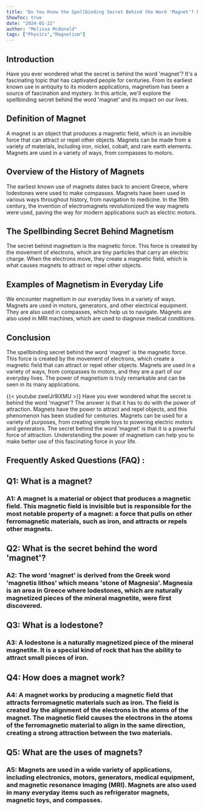 ```yaml
---
title: "Do You Know the Spellbinding Secret Behind the Word 'Magnet'? Find Out Now!"
ShowToc: true 
date: "2024-01-22"
author: "Melissa Mcdonald" 
tags: ["Physics","Magnetism"]
---
```

## Introduction

Have you ever wondered what the secret is behind the word 'magnet'? It's a fascinating topic that has captivated people for centuries. From its earliest known use in antiquity to its modern applications, magnetism has been a source of fascination and mystery. In this article, we'll explore the spellbinding secret behind the word 'magnet' and its impact on our lives.

## Definition of Magnet

A magnet is an object that produces a magnetic field, which is an invisible force that can attract or repel other objects. Magnets can be made from a variety of materials, including iron, nickel, cobalt, and rare earth elements. Magnets are used in a variety of ways, from compasses to motors.

## Overview of the History of Magnets

The earliest known use of magnets dates back to ancient Greece, where lodestones were used to make compasses. Magnets have been used in various ways throughout history, from navigation to medicine. In the 19th century, the invention of electromagnets revolutionized the way magnets were used, paving the way for modern applications such as electric motors.

## The Spellbinding Secret Behind Magnetism

The secret behind magnetism is the magnetic force. This force is created by the movement of electrons, which are tiny particles that carry an electric charge. When the electrons move, they create a magnetic field, which is what causes magnets to attract or repel other objects.

## Examples of Magnetism in Everyday Life

We encounter magnetism in our everyday lives in a variety of ways. Magnets are used in motors, generators, and other electrical equipment. They are also used in compasses, which help us to navigate. Magnets are also used in MRI machines, which are used to diagnose medical conditions.

## Conclusion

The spellbinding secret behind the word 'magnet' is the magnetic force. This force is created by the movement of electrons, which create a magnetic field that can attract or repel other objects. Magnets are used in a variety of ways, from compasses to motors, and they are a part of our everyday lives. The power of magnetism is truly remarkable and can be seen in its many applications.

{{< youtube zwelJr9iXMU >}} 
Have you ever wondered what the secret is behind the word 'magnet'? The answer is that it has to do with the power of attraction. Magnets have the power to attract and repel objects, and this phenomenon has been studied for centuries. Magnets can be used for a variety of purposes, from creating simple toys to powering electric motors and generators. The secret behind the word 'magnet' is that it is a powerful force of attraction. Understanding the power of magnetism can help you to make better use of this fascinating force in your life.

## Frequently Asked Questions (FAQ) :
<h2>Q1: What is a magnet?</h2>

<h3>A1: A magnet is a material or object that produces a magnetic field. This magnetic field is invisible but is responsible for the most notable property of a magnet: a force that pulls on other ferromagnetic materials, such as iron, and attracts or repels other magnets.</h3>

<h2>Q2: What is the secret behind the word 'magnet'?</h2>

<h3>A2: The word 'magnet' is derived from the Greek word 'magnetis lithos' which means 'stone of Magnesia'. Magnesia is an area in Greece where lodestones, which are naturally magnetized pieces of the mineral magnetite, were first discovered.</h3>

<h2>Q3: What is a lodestone?</h2>

<h3>A3: A lodestone is a naturally magnetized piece of the mineral magnetite. It is a special kind of rock that has the ability to attract small pieces of iron.</h3>

<h2>Q4: How does a magnet work?</h2>

<h3>A4: A magnet works by producing a magnetic field that attracts ferromagnetic materials such as iron. The field is created by the alignment of the electrons in the atoms of the magnet. The magnetic field causes the electrons in the atoms of the ferromagnetic material to align in the same direction, creating a strong attraction between the two materials.</h3>

<h2>Q5: What are the uses of magnets?</h2>

<h3>A5: Magnets are used in a wide variety of applications, including electronics, motors, generators, medical equipment, and magnetic resonance imaging (MRI). Magnets are also used in many everyday items such as refrigerator magnets, magnetic toys, and compasses.</h3>





